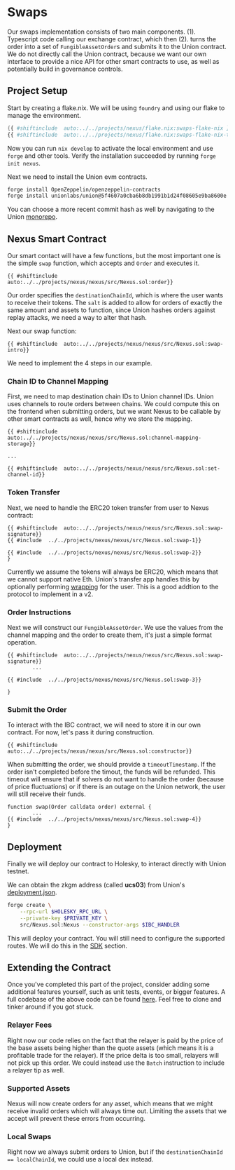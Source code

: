 # Swaps

Our swaps implementation consists of two main components. (1). Typescript code calling our exchange contract, which then (2). turns the order into a set of `FungibleAssetOrder`s and submits it to the Union contract. We do not directly call the Union contract, because we want our own interface to provide a nice API for other smart contracts to use, as well as potentially build in governance controls.

## Project Setup

Start by creating a flake.nix. We will be using `foundry` and using our flake to manage the environment.

```nix
{{ #shiftinclude  auto:../../projects/nexus/flake.nix:swaps-flake-nix }}
{{ #shiftinclude  auto:../../projects/nexus/flake.nix:swaps-flake-nix-tail }}
```

Now you can run `nix develop` to activate the local environment and use `forge` and other tools. Verify the installation succeeded by running `forge init nexus`.

Next we need to install the Union evm contracts.

```bash
forge install OpenZeppelin/openzeppelin-contracts
forge install unionlabs/union@5f4607a0cba6b8db1991b1d24f08605e9ba8600e
```

You can choose a more recent commit hash as well by navigating to the Union [monorepo](https://github.com/unionlabs/union).

## Nexus Smart Contract

Our smart contact will have a few functions, but the most important one is the simple `swap` function, which accepts and `Order` and executes it.

```solidity
{{ #shiftinclude  auto:../../projects/nexus/nexus/src/Nexus.sol:order}}
```

Our order specifies the `destinationChainId`, which is where the user wants to receive their tokens. The `salt` is added to allow for orders of exactly the same amount and assets to function, since Union hashes orders against replay attacks, we need a way to alter that hash.

Next our swap function:

```solidity
{{ #shiftinclude  auto:../../projects/nexus/nexus/src/Nexus.sol:swap-intro}}
```

We need to implement the 4 steps in our example.

### Chain ID to Channel Mapping

First, we need to map destination chain IDs to Union channel IDs. Union uses channels to route orders between chains. We could compute this on the frontend when submitting orders, but we want Nexus to be callable by other smart contracts as well, hence why we store the mapping.

```solidity
{{ #shiftinclude  auto:../../projects/nexus/nexus/src/Nexus.sol:channel-mapping-storage}}

...

{{ #shiftinclude  auto:../../projects/nexus/nexus/src/Nexus.sol:set-channel-id}}

```

### Token Transfer

Next, we need to handle the ERC20 token transfer from user to Nexus contract:

```solidity
{{ #shiftinclude  auto:../../projects/nexus/nexus/src/Nexus.sol:swap-signature}}
{{ #include  ../../projects/nexus/nexus/src/Nexus.sol:swap-1}}

{{ #include  ../../projects/nexus/nexus/src/Nexus.sol:swap-2}}
}
```

Currently we assume the tokens will always be ERC20, which means that we cannot support native Eth. Union's transfer app handles this by optionally performing [wrapping](https://github.com/unionlabs/union/blob/5f4607a0cba6b8db1991b1d24f08605e9ba8600e/evm/contracts/apps/ucs/03-zkgm/Zkgm.sol#L492C13-L492C17) for the user. This is a good addtion to the protocol to implement in a v2.

### Order Instructions

Next we will construct our `FungibleAssetOrder`. We use the values from the channel mapping and the order to create them, it's just a simple format operation.

```solidity
{{ #shiftinclude  auto:../../projects/nexus/nexus/src/Nexus.sol:swap-signature}}
        ...

{{ #include  ../../projects/nexus/nexus/src/Nexus.sol:swap-3}}

}
```

### Submit the Order

To interact with the IBC contract, we will need to store it in our own contract. For now, let's pass it during construction.

```solidity
{{ #shiftinclude  auto:../../projects/nexus/nexus/src/Nexus.sol:constructor}}
```

When submitting the order, we should provide a `timeoutTimestamp`. If the order isn't completed before the timout, the funds will be refunded. This timeout will ensure that if solvers do not want to handle the order (because of price fluctuations) or if there is an outage on the Union network, the user will still receive their funds.

```solidity
function swap(Order calldata order) external {
        ...
{{ #include  ../../projects/nexus/nexus/src/Nexus.sol:swap-4}}
}
```

## Deployment

Finally we will deploy our contract to Holesky, to interact directly with Union testnet.

We can obtain the zkgm address (called **ucs03**) from Union's [deployment.json](https://github.com/unionlabs/union/blob/main/deployments/deployments.json).

```bash
forge create \
    --rpc-url $HOLESKY_RPC_URL \
    --private-key $PRIVATE_KEY \
    src/Nexus.sol:Nexus --constructor-args $IBC_HANDLER
```

This will deploy your contract. You will still need to configure the supported routes. We will do this in the [SDK](./dex/sdk.md) section.

## Extending the Contract

Once you've completed this part of the project, consider adding some additional features yourself, such as unit tests, events, or bigger features. A full codebase of the above code can be found [here](https://github.com/unionlabs/goblinbook/tree/main/projects/nexus). Feel free to clone and tinker around if you got stuck.

### Relayer Fees

Right now our code relies on the fact that the relayer is paid by the price of the base assets being higher than the quote assets (which means it is a profitable trade for the relayer). If the price delta is too small, relayers will not pick up this order. We could instead use the `Batch` instruction to include a relayer tip as well.

### Supported Assets

Nexus will now create orders for any asset, which means that we might receive invalid orders which will always time out. Limiting the assets that we accept will prevent these errors from occurring.

### Local Swaps

Right now we always submit orders to Union, but if the `destinationChainId == localChainId`, we could use a local dex instead.
